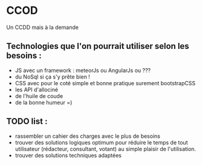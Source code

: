 CCOD
====
Un CCDD mais à la demande

Technologies que l'on pourrait utiliser selon les besoins :
-----------------------------------------------------------
- JS avec un framework : meteorJs ou AngularJs ou ???
- du NoSql si ça s'y prête bien !
- CSS avec pour le coté simple et bonne pratique surement bootstrapCSS
- les API d'allociné
- de l'huile de coude
- de la bonne humeur =)

TODO list :
-----------
- rassembler un cahier des charges avec le plus de besoins
- trouver des solutions logiques optimum pour réduire le temps de tout utilisateur (rédacteur, consultant, votant) au simple plaisir de l'utilisation.
- trouver des solutions techniques adaptées
